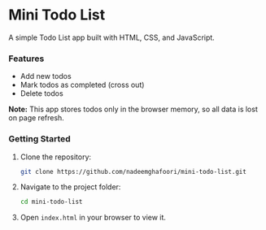 # Mini Todo List

A simple Todo List app built with HTML, CSS, and JavaScript.

### Features

- Add new todos
- Mark todos as completed (cross out)
- Delete todos

**Note:** This app stores todos only in the browser memory, so all data is lost on page refresh.

### Getting Started

1. Clone the repository:
   ```bash
   git clone https://github.com/nadeemghafoori/mini-todo-list.git
   ```
2. Navigate to the project folder:
   ```bash
   cd mini-todo-list
   ```
3. Open `index.html` in your browser to view it.
